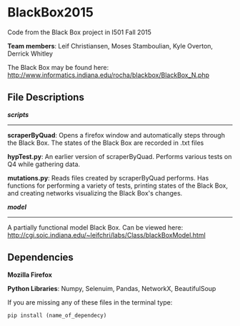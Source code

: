 # BlackBox2015
Code from the Black Box project in I501 Fall 2015

__Team members__: Leif Christiansen, Moses Stamboulian, Kyle Overton, Derrick Whitley

The Black Box may be found here: http://www.informatics.indiana.edu/rocha/blackbox/BlackBox_N.php

File Descriptions
---------------------------------------------------
___scripts___
******************************************************

__scraperByQuad__: Opens a firefox window and automatically steps through the Black Box. The states of the Black Box are recorded in .txt files

__hypTest.py__: An earlier version of scraperByQuad. Performs various tests on Q4 while gathering data.

__mutations.py__: Reads files created by scraperByQuad performs. Has functions for performing a variety of tests, printing states of the Black Box, and creating networks visualizing the Black Box's changes.

___model___
*****************************************************
A partially functional model Black Box. Can be viewed here: http://cgi.soic.indiana.edu/~leifchri/labs/Class/blackBoxModel.html

Dependencies
--------------------------------------------------
__Mozilla Firefox__

__Python Libraries__:
Numpy, Selenuim, Pandas, NetworkX, BeautifulSoup

If you are missing any of these files in the terminal type:

    pip install (name_of_dependecy)
